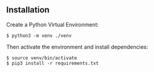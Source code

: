 ## Installation

Create a Python Virtual Environment:

```
$ python3 -m venv ./venv
```

Then activate the environment and install dependencies:

```
$ source venv/bin/activate
$ pip3 install -r requirements.txt
```

